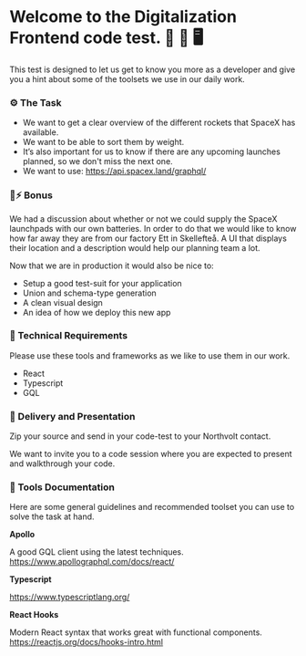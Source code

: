 
# Welcome to the Digitalization Frontend code test. 🌈 📱 🖥
This test is designed to let us get to know you more as a developer and give you a hint about some of the toolsets we use in our daily work. 

### ⚙️  The Task
- We want to get a clear overview of the different rockets that SpaceX has available.
- We want to be able to sort them by weight. 
- It’s also important for us to know if there are any upcoming launches planned, so we don't miss the next one. 
- We want to use: https://api.spacex.land/graphql/

 
 

### 🔋⚡️ Bonus
We had a discussion about whether or not we could supply the SpaceX launchpads with our own batteries. In order to do that we would like to know how far away they are from our factory Ett in Skellefteå.  A UI that displays their location and a description would help our planning team a lot. 

Now that we are in production it would also be nice to:

- Setup a good test-suit for your application
- Union and schema-type generation
- A clean visual design
- An idea of how we deploy this new app

### 🤖  Technical Requirements
Please use these tools and frameworks as we like to use them in our work.

- React 
- Typescript
- GQL

### 🎉  Delivery and Presentation
Zip your source and send in your code-test to your Northvolt contact.

We want to invite you to a code session where you are expected to present and walkthrough your code. 

### 📖  Tools Documentation
Here are some general guidelines and recommended toolset you can use to solve the task at hand.


**Apollo**

A good GQL client using the latest techniques. 
https://www.apollographql.com/docs/react/


**Typescript**

https://www.typescriptlang.org/


**React Hooks**

Modern React syntax that works great with functional components.
https://reactjs.org/docs/hooks-intro.html

